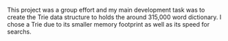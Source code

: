 This project was a group effort and my main development task was to create the Trie data structure to holds the around 315,000 word dictionary. I chose a Trie due to its smaller memory footprint as well as its speed for searchs.
